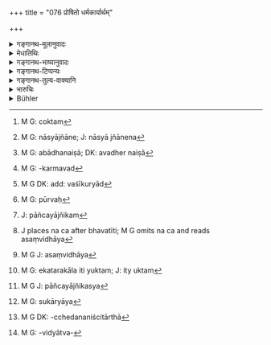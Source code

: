 +++
title = "076 प्रोषितो धर्मकार्यार्थम्"

+++

<details><summary>गङ्गानथ-मूलानुवादः</summary>

If the husband went abroad for some sacred duty, he should be awaited for eight years; if for learning, or for fame, six years; but three years, if for pleasure.—(76)
</details>

<details><summary>मेधातिथिः</summary>

यद् उक्तं "कार्यवान् प्रवसेत् (म्ध् ९.७४) इति, तानि कार्याणि दर्शयति । तद्विशेषेण प्रतीक्षाकालभेदः । परतस् त्व् इदं तया कर्तव्यम् इति नोक्तम्[^१९१] । 


[^१९१]:
     M G: coktam

- <u>तत्र केचिद्</u> आहुः- प्रकरणाद् "अगर्हितैर् जीवेत् (म्ध् ९.७५) इति । 

- <u>तद् अयुक्तम्</u> । प्राग् अस्मात् कालाद् अगर्हितैर् इतीयं किं म्रियताम् । न ह्य् अस्या अत्मत्याग इष्यते, पुंस इव प्रतिषिद्धत्वात् । तस्मात् प्राग् अप्य् अस्मात् प्रतीक्षणविधेर् अगर्हितैः शिल्पैर् अजीवन्ती गर्हितैर् जीवेत् । 

- <u>अन्ये</u> व्यभिचारम् इच्छन्ति । तथा च स्मृत्यन्तरे-

- नष्टे मृते प्रव्रजिते क्लीबे च पतिते पतौ ।

- पञ्चस्व् आपत्सु नारीणां पतिर् अन्यो विधीयते ॥ (न्स्म् १२.९७)

- <u>अन्ये ऽप्य्</u> आहुः । नास्या जातु[^१९२] ब्रह्मचर्यम् अपनेतुं शक्यते । स्त्रीधर्मेषु हि तद् अस्या विहितं मनुनापि- "न तु नामापि गृह्णीयात् पत्यौ प्रेते परस्य तु" (म्ध् ५.१५५) इति । मृते भर्तरि नास्ति व्यभिचारः, किम् अङ्ग प्रोषिते । पतिशब्दो हि पालनक्रियानिमित्तकः, ग्रामपतिः सेनायाः पतिर् इति । अतश् चास्माद् वचनाद् नैषा[^१९३] भर्तृपरतन्त्रा स्यात् । अपि त्व् आत्मनो जीवनार्थं सैरन्ध्रीकरणादिकर्मभिर्[^१९४] अन्यम् आश्रयेत । तच् च यदा षण्मसभृत्या संवत्सरभृत्या वा कस्मिंश्चिद् आश्रिते भर्ता यद्य् आगच्छेत् तदानीं तां चेद्[^१९५] वशीकर्तुं शक्नुयात् त्यज त्वं भार्याम् इति यावद् भवति कालो न पूर्णः,[^१९६] प्राक् पत्युर् एव सा, पञ्चमे चर्वितम् अन्यत् ।


[^१९६]:
     M G: pūrvaḥ


[^१९५]:
     M G DK: add: vaśīkuryād


[^१९४]:
     M G: -karmavad


[^१९३]:
     M G: abādhanaiṣā; DK: avadher naiṣā


[^१९२]:
     M G: nāsyājñāne; J: nāsyā jñānena

- <u>अन्ये ऽप्य्</u> अर्थम् इमम् आहुः । 

- <u>पूर्वे</u> तु पुनर्भूवृत्तम् इच्छन्ति । या पत्या वा परित्यक्ता भवति, यस्याः किल पतिर् इयन्तं कालं निहितवृत्तिको नागच्छति, सा तेन त्यक्तैव भवति । ततश् च यदि सा पुनर्भूधर्मेणान्येनोढा भवेत्, तदा भर्ताभ्यागतो न किंचिद् ब्रूयात् । पुनर् भवस्येयं भार्येति । 

- <u>तद् अयुक्तम्</u> । "न निष्क्रयविसर्गाभ्याम्" (म्ध् ९.४६) इति तस्य श्लोकस्यार्थवत्त्वं दर्शयिष्यामः । 

- धर्मश् च तत्कार्यं च **धर्मकार्यं** । सो ऽर्थः प्रयोजनं प्रवासस्येति **धर्मकार्यार्थम्** । 

- <u>कुतः</u> । न गृहस्थस्य धर्मार्थो दीर्घकालः प्रवासः । अवश्यं ह्य् अग्नयस् तेन परिचरणीयाः । पाञ्चयज्ञिकम्[^१९७] अनुष्ठेयम् । कुतो गन्तव्यम् "वसन्ते वसन्ते ज्योतिषा यष्टव्यम्" इति । तीर्थस्नानादीन्य् अपि स्मार्थानि च श्रौताविरोधीन्य् अनुष्ठेयानि । न च[^१९८] संविधाय प्रोषितस्य वा बवन्तीति[^१९९] येनोच्यते "संविधायापि प्रवास आपर्वणः," "स्वयं पर्वणि जुहुयाद् ऋत्विजाम् एकतरकालम्" इति ह्य् उक्तम्[^२००] । अनाहिताग्नेस् तीर्थयात्रायां पाञ्चयज्ञिकस्य[^२०१] तुल्यत्वे ऽपि स्मार्तत्वे भार्यासहितस्योपपत्तेः न तत्त्यागे तीर्थगमनं युक्तम् । 


[^२०१]:
     M G J: pāñcayājñikasya


[^२००]:
     M G: ekatarakāla iti yuktam; J: ity uktam


[^१९९]:
     M G J: asaṃvidhāya


[^१९८]:
     J places na ca after bhavatīti; M G omits na ca and reads asaṃvidhāya


[^१९७]:
     J: pāñcayājñikam

- <u>उच्यते</u> । गुरुवचनेन, यं गुरवो धर्मार्जने राजोपसेवायां वा स्वकार्याय[^२०२] प्रेषयन्ति स धर्मार्थं प्रवासः । प्रायश्चित्तं वा तपोवनदेशभ्रमणेन । 


[^२०२]:
     M G: sukāryāya

- अथ वार्थार्जनार्थम् एव **धर्मकार्यार्थम्** अभिप्रेतम्- "दरिद्रो ऽहं कुतश्चिद् धनम् अर्जयिष्ये" ।

- **विद्यार्थम्** । 

- <u>ननु</u> स्नातस्य च भार्याधिगमः । कृतविद्यस्य च स्नानम् । तत्र कुतः कृतविवाहस्य विद्यार्थिता । 

- <u>दर्शितम्</u> एतत् । ईषदवगतवेदार्थो विवाहे ऽधिक्रियते, निश्चिते स्नानादौ ।

- <u>नैतद् युक्तम्</u> । कृतायां धर्मजिज्ञासायां स्नानं जिज्ञासा च विचारपूर्वकसंशयच्छेदेन निश्चितार्था[^२०३] । 


[^२०३]:
     M G DK: -cchedananiścitārthā

- <u>सत्यम्</u> । नायं विधिर् विद्यार्थितायाः । तथा च सति **धर्मकार्यार्थम्** इत्य् अनेनैवावगता स्यात् । उत्पन्ने ऽप्य् अधिकारोपयोगिन्य् अवगमे ऽभ्यासातिशयार्थं विशेषार्थं चान्यासु विद्यासु । क्षिप्रं शौर्ययशःख्यापनार्थं बहिः सविसेषविद्वत्वख्यापनार्थम्[^२०४] । देशान्तरप्रवसने यशोहेतुः प्रवासः ।


[^२०४]:
     M G: -vidyātva-

- **कामार्थं** रूपाजीवानुगमो ऽभिप्रेततरां भार्याम् उद्वोढुम् । स्मृत्यन्तरे प्रसूताभेदेन च कालभेदः स्मर्यते । तथा च विष्णुः- "अष्टौ विप्रसूताः षट् राजन्याः चतुरो वैश्या द्विगुणं प्रसूतेति । न शूद्रायाः कालनियमः स्यात् । संवत्सरम् इत्य् एके" इति ॥ ९.७६ ॥
</details>

<details><summary>गङ्गानथ-भाष्यानुवादः</summary>

It has been said that a man may go abroad ‘on business’; the present verse proceeds to show the several kinds of ‘business,’—the time of waiting varying with the nature of the business.

The text has said nothing as to what the wife should do after having waited for the eight years. And on this point, some people on the strength of Context, say that she should maintain herself by unobjectionable industries.

This however is not right Because, if the maintaining of herself by unobjectionable industries referred to the time after the eight years of waiting,—then, before the⁻ lapse of that time, is she to die? Suicide is not considered desirable for her, just as it is not for the man; being, as it is, forbidden for all. Hence, the conclusion appears to be that before the lapse of the said time she shall maintain herself by unobjectionable industries; but after that she may have recourse to objectionable ones also.

Others hold that after the said time, the woman may deviate from chastity;—as says smother Smṛti text—‘When the husband is lost, or dead, or become a renunciate, or impotent, or an outcast—in the event of these five calamities smother husband is permitted for women.’ (Parāśara).

Others again hold the following view:—Even in ignorance, it is not open to the woman to renounce her chastity. In fact, it has been laid down among the duties of women (under 5.156) that ‘on the death of her husband she shall not even utter the name of another man’; so that deviation from chastity is not permissible even on the death of her husband,—what to say as to when he has only gone abroad. As regards the Smṛti-text quoted, the word ‘*pati*’ ‘husband,’ is used there in the sense of *protector*, just as in the case of such terms as ‘*grāmapati*’, ‘*senāpati*’ and so forth. So that all that the present text means is that—‘she should no longer remain dependent upon her husband, she may undertake the work of the toilet-maid or some such thing, under another man who would give her food’; and when she has entered into a contract for such service extending over six months, or a year—if the husband happen to turn up and claim her, asking the employer to give her up,—he can claim her restitution, before the lapse of the eight years; as before that she belongs to her husband.

Other matters relating to this subject have been fully dealt with under Discourse V.

This same view has been accepted by many others also.

Other people, however, hold that the text sanctions recourse to the life of the ‘remarried widow’ (after the lapse of the time mentioned). If a woman is abandoned by her husband,—or if her husband, after having made provision for her, does not return during the said time, and she is as good as abandoned by him,—‘then, she may he married by another man, according to the practice of ‘widow remarriage’; and if the former husband happen to return after that, he can say nothing, and she shall continue to be the wife of the second husband.

This however is not right; since ‘neither by sale nor by repudiation is the wife released from her husband.’ (Manu 9.46); and the uses of this text we shall explain later on.

‘*For a sacred duty*’— The compound ‘*dharmakāryam*’ being explained as a *karmadhāraya*—‘*dharma*’—‘sacred’—‘*kārya*’—duty; and that which is for purposes of this is ‘*dharmakāryārtham*.’

*Objection*—“For the house-holder, wherefore should there he any
protracted journey abroad *for a sacred duty*? It is incumbent upon him to attend upon the Fires, to perform the

Five Sacrifices. How too can he remain away during the spring season? Since he has got to perform the *Jyotiṣ* -sacrifice during the spring. Even such acts as bathing in sacred places and the like, which are enjoined by *Smṛti* texts, have to be performed by him only so long as they are compatible with those laid down by *Śruti* texts. These could not be possible even for one who has gone abroad after having made arrangements for the maintenance of the fires and other such *Śrauta* rites. Since it has been laid down that ‘journeys, after proper arrangements during absence, are permissible only till the next New or Full Moon’; and it has also been declared that ‘on the New or Full Moon Day the man shall pour the libations *himself*.’ Even for one who has not laid the Fires, if pilgrimages were undertaken,—even though these and the performance of the Five Sacrifices would stand upon the same footing, both being laid down by *Smṛti* texts,—yet as both the acts are laid down as to be done by him along with his wife, there should be no pilgrimage if the wife were left behind.”

Our answer to the above is as follows:—What is said here refers to the commands of one’s elders;—‘*i.e*., to the case where the man is sent out by his elders, either for acquiring merit, a for attendance upon the king, or on some business of their own,—this going abroad would be ‘*for* *a sacred duty*.’ Or, it may refer to the performance of such Expiatory Rites as consist in wandering about hermitages and such places. Or, ‘*for* *satred duty*’ may stand for the *acquiring of wealth*,—the man being poor and seeking to earn wealth by some means. ‘Or *for the sake of learning*.’—

Objection—“But the taking of a wife is possible only.after one has taken the Final Bath, which is possible only for one who has completed his studies and already acquired learning; wherefore then could there be any possibility for a married man to seek for *learning*?”

It has been already explained that even after learning a little of what is contained in the Veda, a man becomes entitled to marry, and also to the Final Bath and other Ceremonies.

“This cannot be right; there is Final Bath only after the ‘enquiry into Dharma’ has been completed; and ‘enquiry’ consists in “coming to a definite conclusion after due consideration and clearing of doubts.”

True; but the present text does not contain the injunction that ‘one should seek for learning.’ If it were so, then it would be already included under the ‘purpose of sacred duty’. Then again, even though the man may have acquired sufficient learning to entitle him to Bath and Marriage, yet it would be open to him to seek for further proficiency and practice, specially in the new sciences.

Journey is said to be ‘for fame’, when one goes abroad for advertising his bravery or learning.

‘*For pleasure*’,—for instance, when one follows a prostitute; or goes about seeking for a more desirable wife.

Another *Smṛti* text lays down the period of time in reference to the children born:—Says *Viṣṇu*—‘The Brāhmaṇa shall wait till eight children are born, the Kṣatriya six and the Vaiśya four.’

There is no time-limit in the case of *Śūdras*. But some people declare the limit in their case to be *one* *year*.—(76)
</details>

<details><summary>गङ्गानथ-टिप्पन्यः</summary>

Kullūka, Nārāyaṇa and Rāghavānanda hold that after the expiration of the
terms mentioned, the wife shall go to seek her husband. Nandana
says—‘the meaning is that no sin is committed if she afterwards takes
another husband’.—Medhātithi, having noted and dismissed two other
explanations—(a) that ‘she should maintain herself by blameless methods’
\[which is the explanation attributed to Medhātithi himself by Buhler\],
and (b) that ‘she may have intercourse with another man\*,—propounds the
explanation that ‘she may take service under another man as a
toilet-woman in his house, and on the return of her husband, she may
return to him, if he can induce her to go.’ He also notes and rejects
the explanation of the ‘ancients’ that ‘she may *marry* another man.’
</details>

<details><summary>गङ्गानथ-तुल्य-वाक्यानि</summary>

*Nārada* (12.98-101).—‘Eight years shall a Brāhmaṇa woman wait for the
return of her absent husband; or four years, if she has no issue; after
that she may betake herself to another man. A Kṣatriya woman shall wait
six years; or three years if she has no issue; a Vaiśya woman, for three
years if she has issue; otherwise, two years. No definite period is
prescribed for a Śūdra woman, whose husband has gone on a journey. Twice
the above periods is ordained for eases where the absent husband is
alive and tidings are received of him. The above rules have been laid
down for those cases where a man has disappeared. No offence is imputed
to a woman if she goes to live with another man after the fixed period
has elapsed.’

*Gautama* (18.15-17).—‘A wife must wait for six years, if her husband
has disappeared. If he is heard of, she shall go to him. But if the
husband has become a Renunciate, his wife must refrain from intercourse
with men. The wife of a Brāhmaṇa who has gone abroad for study must wait
for twelve years.’

*Vaśiṣṭha* (17.75-80).—‘The wife of an emigrant shall wait for live
years. After five years have passed, she may go out to seek her husband.
If, for reasons connected with spiritual or pecuniary matters, she be
unwilling to leave her home, she must behave in the same manner as if
her husband were dead. In this manner a Brāhmaṇa woman with issue shall
wait five years, and one having no issue, four years; a Kṣatriya woman
with issue, five years, and one without issue, three years; a Vaiśya
woman with issue, five years, and one without issue, two years; a Śūdra
woman with issue, three years and one without issue, one year. After
that, she shall live among those who are united with her husband, in
interest, or by birth, or by the funeral cake, or by water-libations, or
by descent from the same family,—each earlier named person being more
venerable than the following one. But while any member of the family is
living, she shall never go to a stranger.’
</details>

<details><summary>भारुचिः</summary>

अगर्हितेनाजीवेद् इति । अविधायेत्य् अधिकारात् । तस्या एवायं कालनियमः, अगर्हितशिल्पजीवनेन । ऊर्ध्वं तु कालाद् एतस्माद् गर्हितेनापि जीवेच् छिल्पेन । एवं च विरुद्धशिल्पप्रतिप्रसवो ऽयं विज्ञेयः । **धर्मकार्यं** गुरुवचनादि । **कामार्थं** रूपाजीवनानुगमः । न तु व्यभिचारः, **प्रतीक्ष्यो ऽष्टौ नरः समाः** इत्य् एवमादिवचनाद्, येन शास्त्रविरुद्धस् तासां व्यतिक्रमः, अत्यन्तं संयमोपदेशात् । तथा च सति विधवानियोग एव तावत् कथंचिल् लब्धः, कुत एव व्यभिचारः । अन्यस् त्व् आह- अत ऊर्ध्वं व्यभिचारदोषाभावः, प्रतिप्रसवसामर्थ्यात् । न तु नियमेन व्यभिचारोपदेशः । न हि प्रोषिते ऽन्योढायोगो ऽस्ति यतो गुरुनियुक्तापत्यार्थं प्रवर्तते । एवं च सत्य् अत्यन्तम् अजीवन्त्याः प्राणवृत्तिमात्रार्थो रहसिजन्यो वा व्यभिचारमात्रप्रतिप्रसवो ऽयं विज्ञेयः । "या पत्या वा परित्यक्ता" इत्य् एवं परित्यागोपायजन्यपौनर्भवविषयः । तत् त्व् एतद् अत्यन्तशास्त्रविरोधाद् अयुक्तम् । अपरे त्व् इदं मनुष्याणाम् एव प्रवासकालनियमार्थं वर्णयन्ति । अतः परं प्रोषितस्यावस्थाने धर्मार्थम् अपि प्रत्यवायः स्याद् इति । यो ऽयम् अन्यार्थे वाक्ये सामर्थ्यगम्यो ऽर्थः, न तु शब्दार्थतया शक्यः कल्पयितुम् ॥ ९.७६ ॥
</details>

<details><summary>Bühler</summary>

076	If the husband went abroad for some sacred duty, (she) must wait for him eight years, if (he went) to (acquire) learning or fame six (years), if (he went) for pleasure three years.
</details>
